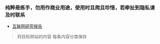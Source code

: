 
### 纯粹是练手，勿用作商业用途，使用时且爬且珍惜，若牵扯到隐私请及时联系


* [互联网研究报告](https://www.questmobile.com.cn/)

> 将目标网站的内容 每条内容分类保存













